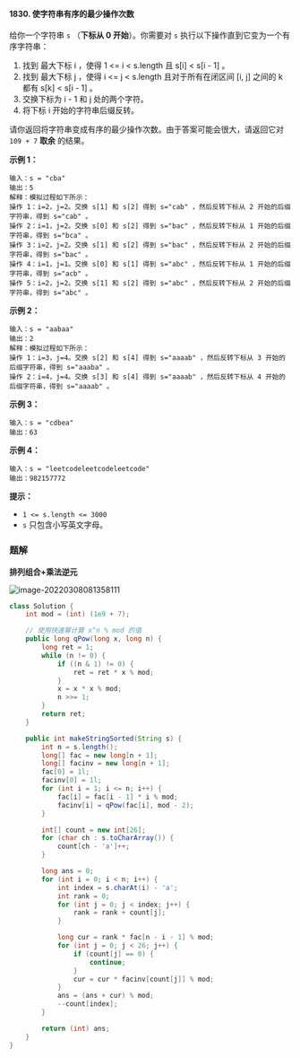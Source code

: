 #### 1830. 使字符串有序的最少操作次数

给你一个字符串 `s` （**下标从 0 开始**）。你需要对 `s` 执行以下操作直到它变为一个有序字符串：

1. 找到 最大下标 i ，使得 1 <= i < s.length 且 s[i] < s[i - 1] 。
2. 找到 最大下标 j ，使得 i <= j < s.length 且对于所有在闭区间 [i, j] 之间的 k 都有 s[k] < s[i - 1] 。
3. 交换下标为 i - 1 和 j 处的两个字符。
4. 将下标 i 开始的字符串后缀反转。

请你返回将字符串变成有序的最少操作次数。由于答案可能会很大，请返回它对 `109 + 7` **取余** 的结果。

**示例 1：**

```shell
输入：s = "cba"
输出：5
解释：模拟过程如下所示：
操作 1：i=2，j=2。交换 s[1] 和 s[2] 得到 s="cab" ，然后反转下标从 2 开始的后缀字符串，得到 s="cab" 。
操作 2：i=1，j=2。交换 s[0] 和 s[2] 得到 s="bac" ，然后反转下标从 1 开始的后缀字符串，得到 s="bca" 。
操作 3：i=2，j=2。交换 s[1] 和 s[2] 得到 s="bac" ，然后反转下标从 2 开始的后缀字符串，得到 s="bac" 。
操作 4：i=1，j=1。交换 s[0] 和 s[1] 得到 s="abc" ，然后反转下标从 1 开始的后缀字符串，得到 s="acb" 。
操作 5：i=2，j=2。交换 s[1] 和 s[2] 得到 s="abc" ，然后反转下标从 2 开始的后缀字符串，得到 s="abc" 。
```

**示例 2：**

```shell
输入：s = "aabaa"
输出：2
解释：模拟过程如下所示：
操作 1：i=3，j=4。交换 s[2] 和 s[4] 得到 s="aaaab" ，然后反转下标从 3 开始的后缀字符串，得到 s="aaaba" 。
操作 2：i=4，j=4。交换 s[3] 和 s[4] 得到 s="aaaab" ，然后反转下标从 4 开始的后缀字符串，得到 s="aaaab" 。
```

**示例 3：**

```shell
输入：s = "cdbea"
输出：63
```

**示例 4：**

```shell
输入：s = "leetcodeleetcodeleetcode"
输出：982157772
```

**提示：**

- `1 <= s.length <= 3000`
- `s` 只包含小写英文字母。

### 题解

**排列组合+乘法逆元**

![image-20220308081358111](http://gitlab.wsh-study.com/xp-study/LeeteCode/-/blob/master/排列组合/images/使字符串有序的最少操作次数/1.jpg)

```java
class Solution {
    int mod = (int) (1e9 + 7);

    // 使用快速幂计算 x^n % mod 的值
    public long qPow(long x, long n) {
        long ret = 1;
        while (n != 0) {
            if ((n & 1) != 0) {
                ret = ret * x % mod;
            }
            x = x * x % mod;
            n >>= 1;
        }
        return ret;
    }

    public int makeStringSorted(String s) {
        int n = s.length();
        long[] fac = new long[n + 1];
        long[] facinv = new long[n + 1];
        fac[0] = 1l;
        facinv[0] = 1l;
        for (int i = 1; i <= n; i++) {
            fac[i] = fac[i - 1] * i % mod;
            facinv[i] = qPow(fac[i], mod - 2);
        }

        int[] count = new int[26];
        for (char ch : s.toCharArray()) {
            count[ch - 'a']++;
        }

        long ans = 0;
        for (int i = 0; i < n; i++) {
            int index = s.charAt(i) - 'a';
            int rank = 0;
            for (int j = 0; j < index; j++) {
                rank = rank + count[j];
            }

            long cur = rank * fac[n - i - 1] % mod;
            for (int j = 0; j < 26; j++) {
                if (count[j] == 0) {
                    continue;
                }
                cur = cur * facinv[count[j]] % mod;
            }
            ans = (ans + cur) % mod;
            --count[index];
        }

        return (int) ans;
    }
}
```

